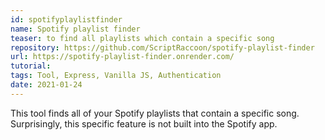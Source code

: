 ```yaml
---
id: spotifyplaylistfinder
name: Spotify playlist finder
teaser: to find all playlists which contain a specific song
repository: https://github.com/ScriptRaccoon/spotify-playlist-finder
url: https://spotify-playlist-finder.onrender.com/
tutorial:
tags: Tool, Express, Vanilla JS, Authentication
date: 2021-01-24
---
```


This tool finds all of your Spotify playlists that contain a specific song. Surprisingly, this specific feature is not built into the Spotify app.
